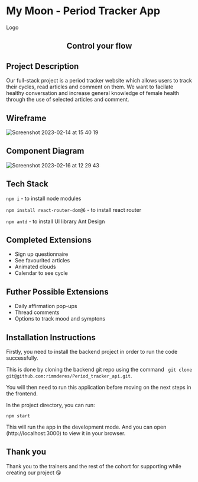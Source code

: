 # My Moon - Period Tracker App

Logo

<h2 align="center">Control your flow</h2>

## Project Description
Our full-stack project is a period tracker website which allows users to track their cycles, read articles and comment on them. We want to facilate healthy conversation and increase general knowledge of female health through the use of selected articles and comment.

## Wireframe
![Screenshot 2023-02-14 at 15 40 19](https://user-images.githubusercontent.com/110283546/218786088-a18245ac-a299-4228-b8a6-247530eca5b5.png)

## Component Diagram

![Screenshot 2023-02-16 at 12 29 43](https://user-images.githubusercontent.com/110283546/219372060-1a584649-c4ea-4dcf-a8a8-96eec5f31491.png)


## Tech Stack

`npm i` - to install node modules

`npm install react-router-dom@6` - to install react router

`npm antd` - to install UI library Ant Design

## Completed Extensions
- Sign up questionnaire
- See favourited articles
- Animated clouds
- Calendar to see cycle


## Futher Possible Extensions
- Daily affirmation pop-ups
- Thread comments
- Options to track mood and symptons

## Installation Instructions
Firstly, you need to install the backend project in order to run the code successfully.

This is done by cloning the backend git repo using the command ` git clone git@github.com:rimmderes/Period_tracker_api.git`.

You will then need to run this application before moving on the next steps in the frontend.

In the project directory, you can run:

`npm start`

This will run the app in the development mode.
And you can open (http://localhost:3000) to view it in your browser.

## Thank you
Thank you to the trainers and the rest of the cohort for supporting while creating our project :kissing_heart:
